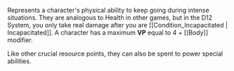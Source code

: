 Represents a character's physical ability to keep going during intense situations. They are analogous to Health in other games, but in the D12 System, you only take real damage after you are [[Condition_Incapacitated | Incapacitated]]. A character has a maximum **VP** equal to 4 + [[Body]] modifier.

Like other crucial resource points, they can also be spent to power special abilities.
